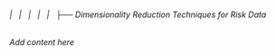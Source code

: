 ###### |   |   |   |   |   ├──  Dimensionality Reduction Techniques for Risk Data

*Add content here*